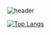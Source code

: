 ![header](https://capsule-render.vercel.app/api?type=waving&color=random&height=300&section=header&text=gyeongmin%20kim's%20GitHub%20Profile&fontSize=90)

[![Top Langs](https://github-readme-stats.vercel.app/api/top-langs/?username=kimgyeongmin123&layout=compact)](https://github.com/kimgyeongmin123/github-readme-stats)
